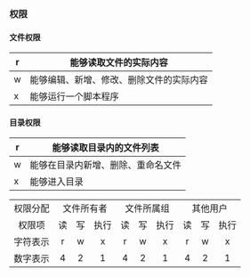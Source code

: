### 权限
#### 文件权限
| r | 能够读取文件的实际内容 |
|--------|--------|
|     w  | 能够编辑、新增、修改、删除文件的实际内容   |
|x|能够运行一个脚本程序|
#### 目录权限
| r | 能够读取目录内的文件列表 |
|--------|--------|
|   w |    能够在目录内新增、删除、重命名文件    |
|x|能够进入目录|
<table style="text-align:center" >
<tr>
<td>权限分配</td>
<td colspan="3">文件所有者</td>
<td colspan="3">文件所属组</td>
<td colspan="3">其他用户</td>
</tr>
<tr>
<td>权限项</td>
<td>读</td>
<td>写</td>
<td>执行</td>
<td>读</td>
<td>写</td>
<td>执行</td>
<td>读</td>
<td>写</td>
<td>执行</td>
</tr>
<tr>
<td>字符表示</td>
<td>r</td>
<td>w</td>
<td>x</td>
<td>r</td>
<td>w</td>
<td>x</td>
<td>r</td>
<td>w</td>
<td>x</td>
</tr>
<tr>
<td>数字表示</td>
<td>4</td>
<td>2</td>
<td>1</td>
<td>4</td>
<td>2</td>
<td>1</td>
<td>4</td>
<td>2</td>
<td>1</td>
</tr>
<tr>

</tr>
</table>